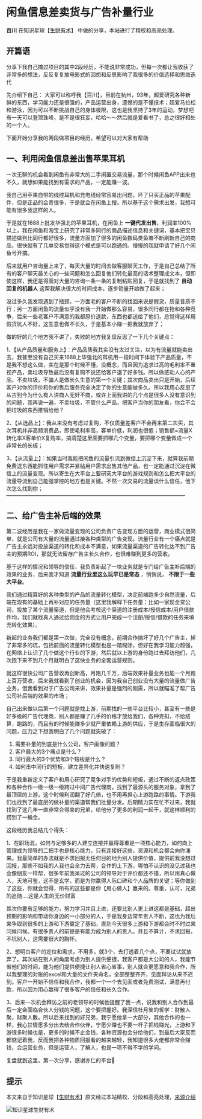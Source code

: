 <!-- toc -->
# 闲鱼信息差卖货与广告补量行业

**百川** 在知识星球【[生财有术](../README.md)】 中做的分享，本站进行了精校和高亮处理。

## 开篇语

分享下我自己搞过项目的其中2段经历，不能说非常成功，但每一次都让我收获了非常多的想法，反反复复放电影式的回想和反思影响了我很多的价值选择和思维迭代

先介绍下自己：
大家可以称呼我【百川】，目前在杭州，93年，超爱研究各种新鲜的东西，学习能力还是很强的，产品运营出身，遗憾的是不懂技术；超爱马拉松和游泳，因为可以不断挑战自己的身体极限，这也是我坚持了3年的运动，梦想吧有一天可以登顶珠峰，是不是很狂妄，哈哈～～然后就是爱看书了，总之很好相处的一个人。

下面开始分享我的两段做项目的经历，希望可以对大家有帮助

## 一、利用闲鱼信息差出售苹果耳机

一次无聊的机会看到闲鱼有非常大的二手闲置交易流量，那个时候闲鱼APP出来也不久，就想如果能找到有需求的产品，一定能赚一波。

我自己用苹果自带的线控耳机和充电线经常容易出问题，坏了只买正品的苹果配件，但是正品的会贵很多，于是就会在闲鱼上搜。所以基于这个需求出发，我想可能有很多我这样的人。

于是就在1688上批发华强北的苹果耳机，在闲鱼上 **一键代发出售**，利润率100%以上，我在闲鱼和淘宝上研究了非常多同行的商品描述信息和关键词，基本把宝贝描述做到比同行都好很多，流量方面加了很多的闲鱼数码类鱼塘不断刷新自己的商品，很快就有了几单交易觉得这个模式是可以跑通的。慢慢的我就申请了好几个闲鱼号开搞。

后来就用户咨询量上来了，每天大量的时间去做客服聊天工作，于是自己总结了所有的客户聊天最关心的一些问题和怎么回复他们转化最高的话术整理成文本，但即使这样，我还是得面对大量的咨询一条一条的复制粘贴回复，于是就找到了 **自动回复的机器人** 这帮我解决很大的时间成本，逐步销量开始做了起来；

没过多久我发现遇到了瓶颈，一方面老的客户不断的找回来说是假货，质量音质不行；另一方面闲鱼的流量似乎没有我一开始做那么容易，很多同行都在抢和各种竞争，后来一些老客户不满意的我都原价退款，东西也都送给了他们，总觉得这样用假货坑人不好，这生意也做不长久，于是基本小赚一把我就放弃了；

做的好的几个地方我不讲了，失败的地方我复盘反思了一下几个关键点：

1、【从产品质量和服务上】：产品品质我其实没有太过关注，以为有流量就能卖出去，我甚至没有自己买来1688上华强北的耳机用一段时间下体验下产品质量，不是我不想这么做，实在是那个时候不懂，没概念，而且因为追求过高的毛利率不重视产品，卖垃圾导致最后没有复购不说还给客户退了好多钱。所以做感动人心的产品，不卖垃圾，不骗人是做长久生意的第一个关键；其次商品卖出只是开始，后续客户对你的评价和你的售后服务完全决定了你的生意能做多久。所以我用心反思了从古到今为什么有人讲商人无奸不商，或许上面我讲的几个点是很多人没有意识到的问题，我再说一遍，不卖垃圾，不管什么产品，把客户当你的朋友看，你会不会把垃圾的东西推销给他？

2、【从选品上】：我从来没有考虑过复购，不仅质量差客户不会再来第二次买，其次耳机并非高频消费品，即使毛利率高，客单价低，利润也很低；销售额=流量X转化率X客单价X复购率，搞清楚这里面要抓哪几个变量，要把哪个变量做成一个非常长的长板；

3、【从流量上】：如果当时我能把闲鱼的流量引流到微信上沉淀下来，就算我前期免费送东西能抓住用户需求并紧贴用户需求出售其他产品，也一定能通过沉淀在微信上的流量变现。所以寄生在大平台上要研究大平台的游戏规则和怎么把大平台的流量导流到自己能强掌控的地方也是关键。不然一次交易的流量谈什么信任，他下次怎么找到你；
——————————————————————————————————

## 二、给广告主补后端的效果

第二波经历是我在一家做流量变现的公司负责广告变现方面的运营，商业模式很简单，就是公司有大量的流量通过接各种类型的广告变现。流量行业有一个痛点就是广告主永远对投放渠道的转化和成本不满意，如果流量渠道的广告转化达不到广告主的预期ROI，那就无法留存广告主长久合作，也很难赚到更多的营收。

基于这样的情况和领导的信任，我负责新起了一块业务就是专门给广告主补后端的效果的业务，后来我才知道 **流量行业里这么玩早已是常态** ，悄悄说， **不限于一些大平台**。

我们通过精算好的各种类型的产品的流量转化模型，决定前端跑多少自然流量，后端在现有的基础上再补对应的任务量（这里我解释下任务量：比如一家现金贷公司，投放了某个流量渠道，但是他会考核这个渠道的注册成本/授信成本/用户借款件均，我们就找真人通过给佣金的方式让用户完成一个注册/授信/借款的任务来填充转化效果）。

新起的业务我们都是第一次做，完全没有概念，前期合作搞坏了好几个广告主，掉了非常多的坑，包括前面的流量转化模型也是一踏糊涂，但好在我学习能力超强，在网络上认识了几个做这个行业的下游，然后就以上游的身份跑过去拜访他们，几次跑下来不到几个月就明白了这快业务的全套运营规则。

就这样很快公司广告营收再创新高，月跑几千万，后端效果补量业务也能一个月跑上百万营收，后来我就看到了创业的机会，因为我自己创业没有大量的流量做广告业务，但我看到对于广告公司来讲，效果补量是强烈的刚需，所以就瞄准了帮广告公司补后端的效果的市场；

自己出来做以后第一个问题就是找上游，前期找的一些平台比较小，甚至有一些是好多级的广告代理商，别人都是赚了几手的价格才放给我们，各种克扣，不给结算，跑路的，而且有的时候能赚多少就严重依赖上游的供应，于是生存面临很大的问题，压力之下想我明白了几个问题就突破了：

1. 需要补量的到底是什么公司，客户画像问题？
2. 客户最大的3个痛点是什么？
3. 同行最大的3个优势和3个短板是什么？
4. 如何击中同行的短板，建立差异化并快速复制？

于是我重新定义了客户和用心研究了竞争对手的优势和短板，通过不断的返点政策和各种合作一级一级一级跨过中间广告代理商，找到了最源头的服务对象，拿到了最顶层的上游，这个时候利润翻了好几倍，也不用再担心上游跑路的事情。下游我们也找到了最底层的做补量的渠道帮我们批量分发。后期精力实在忙不过来，我就找到了这几年一直非常合得来的兄弟，给他分了更多的利润一起干，就这样顺利的捞到了一桶金。

这段经历我总结几个得失：

1、在职场混，如何与足够多的人建立连接并赢得尊重是一项核心能力，如何向上管理成为领导的二把手也是核心能力，只有连接好这些，资源和机会都会向你涌来。我最简单的办法就是不求回报无任何目的地为别人提供价值，提供前我没想过回报，那些不如我的人我也会全力去帮，合作的上下游，哪怕不认识的没见过我也会像朋友一样帮，很多年前我呆过的公司的领导对于评价都还不错，所以用真心做人，天地可鉴，这不是玄学，而是为你赢得人际口碑和个人品牌的关键；等你做到了这些，你就会觉得，所有的这些都是你【用心做人】赢来的。尊重，认可，兄弟的追随....这是人生的无价财富

其次你要有足够的能力，努力学习并且上进，还要比别人更上进这都是基础，超出预期的影响和带动你身边的一小部分的人，于是我身边常年贵人不断，这也为我后来争取到很多的上游和下游奠定了基础，直到今天很多上游和下游都会时不时过来问候问候。有很多贵人的前提是有能力成为别人的贵人。并且不算计，不求回报，不坑别人，这需要很大的胸怀。

2、想明白客户的定位和需求，不用多，就3个，去打透着几个点，不要试试就放弃了。其次站在别人的角度考虑为别人提供便捷，我客户都是大公司的人，我能节省他们的时间，能为他们提供便捷让别人省心省事，别人就会更愿意和我合作，所以我整理的对账的excel和大量的文件夹命名，全部整整齐齐，见面拜访从来不迟到。客户一开始不信任和我合作，我都一个一个去见面或者免费测试，满意再付款，所以因为用心赢得了很多客户的信任和长久合作。

3、后来一次机会拜访之前的老领导的时候他提醒了我一点，说我和别人合作到最后一定会面临合伙人分钱的问题，这个要把握好。我深信杜月笙的哲学：财散人聚，财聚人散。所以后来找到的好兄弟，我宁愿他拿一大部分，其他合作的也一样，我心甘情愿多分出去给合作伙伴，宁愿少赚也不要一杆子把钱赚光，上游和下游很多时候也是，更多的时候不止金钱，各种资源也会分给他们，到最后大家反而都惦记着我，反而我把各种物质回报看的越来越轻，我知道很多大佬都非常会赚钱，会运营业务，但是运营人，了解人，也是一项不得不学的学问。

复盘就到这里，第一次分享，感谢亦仁的平台🙏

## 提示

本文来自于知识星球【[生财有术](https://www.lijiaocn.com/img/xiaomiquan-scys.png)】原文经过本站精校、分段和高亮处理，[来源介绍](../README.md)

![知识星球生财有术](https://www.lijiaocn.com/img/xiaomiquan-scys.png)
